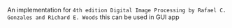 An implementation for `4th edition Digital Image Processing by Rafael C. Gonzales and Richard E. Woods`
this can be used in GUI app